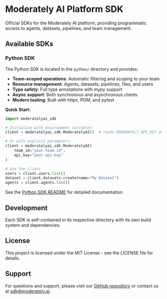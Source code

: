 # Moderately AI Platform SDK

Official SDKs for the Moderately AI platform, providing programmatic access to agents, datasets, pipelines, and team management.

## Available SDKs

### Python SDK

The Python SDK is located in the `python/` directory and provides:

- **Team-scoped operations**: Automatic filtering and scoping to your team
- **Resource management**: Agents, datasets, pipelines, files, and users
- **Type safety**: Full type annotations with mypy support
- **Async support**: Both synchronous and asynchronous clients
- **Modern tooling**: Built with httpx, PDM, and pytest

**Quick Start:**

```python
import moderatelyai_sdk

# Initialize with environment variables
client = moderatelyai_sdk.ModeratelyAI()  # reads MODERATELY_API_KEY and MODERATELY_TEAM_ID

# Or with explicit parameters
client = moderatelyai_sdk.ModeratelyAI(
    team_id="your-team-id",
    api_key="your-api-key"
)

# Use the client
users = client.users.list()
dataset = client.datasets.create(name="My Dataset")
agents = client.agents.list()
```

See the [Python SDK README](python/README.md) for detailed documentation.

## Development

Each SDK is self-contained in its respective directory with its own build system and dependencies.

## License

This project is licensed under the MIT License - see the LICENSE file for details.

## Support

For questions and support, please visit our [GitHub repository](https://github.com/moderately-ai/platform-sdk) or contact us at sdk@moderately.ai.